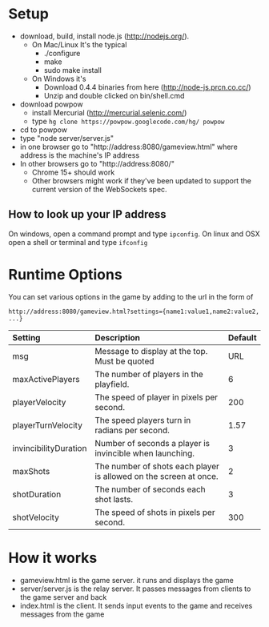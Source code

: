 # Setup #

  * download, build, install node.js (http://nodejs.org/).
    * On Mac/Linux It's the typical
      * ./configure
      * make
      * sudo make install
    * On Windows it's
      * Download 0.4.4 binaries from here (http://node-js.prcn.co.cc/)
      * Unzip and double clicked on bin/shell.cmd
  * download powpow
    * install Mercurial (http://mercurial.selenic.com/)
    * type `hg clone https://powpow.googlecode.com/hg/ powpow`
  * cd to powpow
  * type "node server/server.js"
  * in one browser go to "http://address:8080/gameview.html" where address is the machine's IP address
  * In other browsers go to "http://address:8080/"
    * Chrome 15+ should work
    * Other browsers might work if they've been updated to support the current version of the WebSockets spec.

## How to look up your IP address ##

On windows, open a command prompt and type `ipconfig`. On linux and OSX open a shell or terminal and type `ifconfig`


# Runtime Options #

You can set various options in the game by adding to the url in the form of
```
http://address:8080/gameview.html?settings={name1:value1,name2:value2, ...}
```

| **Setting** | **Description** | **Default** |
|:------------|:----------------|:------------|
| msg | Message to display at the top. Must be quoted | URL |
| maxActivePlayers | The number of players in the playfield. | 6 |
| playerVelocity | The speed of player in pixels per second. | 200 |
| playerTurnVelocity | The speed players turn in radians per second. | 1.57 |
| invincibilityDuration | Number of seconds a player is invincible when launching. | 3 |
| maxShots | The number of shots each player is allowed on the screen at once. | 2 |
| shotDuration | The number of seconds each shot lasts. | 3 |
| shotVelocity | The speed of shots in pixels per second. | 300 |



# How it works #

  * gameview.html is the game server. it runs and displays the game
  * server/server.js is the relay server. It passes messages from clients to the game server and back
  * index.html is the client. It sends input events to the game and receives messages from the game